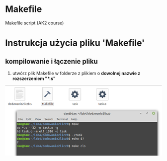 # Makefile
 Makefile script (AK2 course)

# Instrukcja użycia pliku 'Makefile'

## kompilowanie i łączenie pliku
1. utwórz plik Makefile w folderze z plikiem o **dowolnej nazwie z rozszerzeniem "*.s"**


![Użycie Makefile](/images/makefile.PNG)
